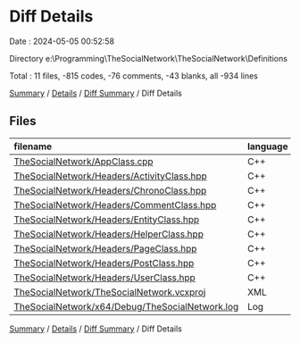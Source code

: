 # Diff Details

Date : 2024-05-05 00:52:58

Directory e:\\Programming\\TheSocialNetwork\\TheSocialNetwork\\Definitions

Total : 11 files,  -815 codes, -76 comments, -43 blanks, all -934 lines

[Summary](results.md) / [Details](details.md) / [Diff Summary](diff.md) / Diff Details

## Files
| filename | language | code | comment | blank | total |
| :--- | :--- | ---: | ---: | ---: | ---: |
| [TheSocialNetwork/AppClass.cpp](/TheSocialNetwork/AppClass.cpp) | C++ | -404 | -75 | -7 | -486 |
| [TheSocialNetwork/Headers/ActivityClass.hpp](/TheSocialNetwork/Headers/ActivityClass.hpp) | C++ | -21 | 0 | -4 | -25 |
| [TheSocialNetwork/Headers/ChronoClass.hpp](/TheSocialNetwork/Headers/ChronoClass.hpp) | C++ | -26 | 0 | -6 | -32 |
| [TheSocialNetwork/Headers/CommentClass.hpp](/TheSocialNetwork/Headers/CommentClass.hpp) | C++ | -32 | 0 | -5 | -37 |
| [TheSocialNetwork/Headers/EntityClass.hpp](/TheSocialNetwork/Headers/EntityClass.hpp) | C++ | -19 | 0 | -2 | -21 |
| [TheSocialNetwork/Headers/HelperClass.hpp](/TheSocialNetwork/Headers/HelperClass.hpp) | C++ | -19 | -1 | -4 | -24 |
| [TheSocialNetwork/Headers/PageClass.hpp](/TheSocialNetwork/Headers/PageClass.hpp) | C++ | -36 | 0 | -6 | -42 |
| [TheSocialNetwork/Headers/PostClass.hpp](/TheSocialNetwork/Headers/PostClass.hpp) | C++ | -62 | 0 | -5 | -67 |
| [TheSocialNetwork/Headers/UserClass.hpp](/TheSocialNetwork/Headers/UserClass.hpp) | C++ | -48 | 0 | -3 | -51 |
| [TheSocialNetwork/TheSocialNetwork.vcxproj](/TheSocialNetwork/TheSocialNetwork.vcxproj) | XML | -146 | 0 | 0 | -146 |
| [TheSocialNetwork/x64/Debug/TheSocialNetwork.log](/TheSocialNetwork/x64/Debug/TheSocialNetwork.log) | Log | -2 | 0 | -1 | -3 |

[Summary](results.md) / [Details](details.md) / [Diff Summary](diff.md) / Diff Details